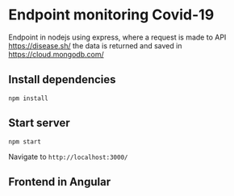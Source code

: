 # Endpoint monitoring Covid-19

Endpoint in nodejs using express, where a request is made to API https://disease.sh/ the data is returned and saved in https://cloud.mongodb.com/

## Install dependencies
`npm install`

## Start server
`npm start`

Navigate to `http://localhost:3000/`

## Frontend in Angular 
